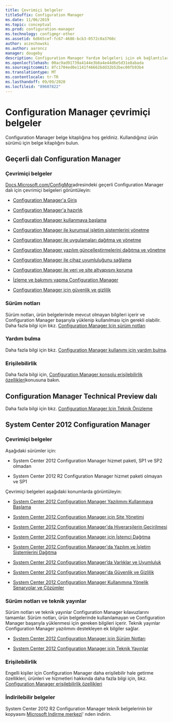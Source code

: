 ```yaml
---
title: Çevrimiçi belgeler
titleSuffix: Configuration Manager
ms.date: 11/06/2019
ms.topic: conceptual
ms.prod: configuration-manager
ms.technology: configmgr-other
ms.assetid: 6d665cef-fc67-4686-bcb3-0572c0a3760c
author: aczechowski
ms.author: aaroncz
manager: dougeby
description: Configuration Manager Yardım belgeleri için ek bağlantılar
ms.openlocfilehash: 00ac9ad91739a4144e3b8a4e44d6e5d31e8abada
ms.sourcegitcommit: 8fc1704ed0e1141f46662bdd32b52bec00fb93b4
ms.translationtype: MT
ms.contentlocale: tr-TR
ms.lasthandoff: 09/09/2020
ms.locfileid: "89607822"
---
```

# <a name="online-documentation-for-configuration-manager"></a>Configuration Manager çevrimiçi belgeler

<!-- this article is a placeholder for the historical CHM file, or F1 help, as all the versions used the same FWLINK to get to help. Due to that, this file is used to help redirect the reader to the product they want help with -->

Configuration Manager belge kitaplığına hoş geldiniz. Kullandığınız ürün sürümü için belge kitaplığını bulun.

## <a name="configuration-manager-current-branch"></a>Geçerli dalı Configuration Manager

### <a name="online-documentation"></a>Çevrimiçi belgeler

[Docs.Microsoft.com/ConfigMgr](/configmgr)adresindeki geçerli Configuration Manager dalı için çevrimiçi belgeleri görüntüleyin:  

- [Configuration Manager'a Giriş](../understand/introduction.md)  

- [Configuration Manager'a hazırlık](../plan-design/get-ready.md)  

- [Configuration Manager kullanmaya başlama](../servers/deploy/start-using.md)  

- [Configuration Manager ile kurumsal işletim sistemlerini yönetme](../../osd/understand/introduction-to-operating-system-deployment.md)  

- [Configuration Manager ile uygulamaları dağıtma ve yönetme](../../apps/deploy-use/deploy-applications.md)  

- [Configuration Manager yazılım güncelleştirmelerini dağıtma ve yönetme](../../sum/understand/software-updates-introduction.md)  

- [Configuration Manager ile cihaz uyumluluğunu sağlama](../../compliance/understand/ensure-device-compliance.md)  

- [Configuration Manager ile veri ve site altyapısını koruma](../../protect/understand/protect-data-and-site-infrastructure.md)  

- [İzleme ve bakımını yapma Configuration Manager](../servers/manage/maintenance-tasks.md)  

- [Configuration Manager için güvenlik ve gizlilik](../plan-design/security/security-and-privacy.md)  

### <a name="release-notes"></a>Sürüm notları

Sürüm notları, ürün belgelerinde mevcut olmayan bilgileri içerir ve Configuration Manager başarıyla yüklenip kullanılması için gerekli olabilir. Daha fazla bilgi için bkz. [Configuration Manager Için sürüm notları](../servers/deploy/install/release-notes.md)  

### <a name="find-help"></a>Yardım bulma

Daha fazla bilgi için bkz. [Configuration Manager kullanımı için yardım bulma](../understand/find-help.md).

### <a name="accessibility"></a>Erişilebilirlik

Daha fazla bilgi için, [Configuration Manager konsolu erişilebilirlik özellikleri](../understand/accessibility-features.md)konusuna bakın.

## <a name="configuration-manager-technical-preview-branch"></a>Configuration Manager Technical Preview dalı

Daha fazla bilgi için bkz. [Configuration Manager Için Teknik Önizleme](../get-started/technical-preview.md)  

## <a name="system-center-2012-configuration-manager"></a>System Center 2012 Configuration Manager

### <a name="online-documentation"></a>Çevrimiçi belgeler

Aşağıdaki sürümler için:

- System Center 2012 Configuration Manager hizmet paketi, SP1 ve SP2 olmadan  

- System Center 2012 R2 Configuration Manager hizmet paketi olmayan ve SP1  

Çevrimiçi belgeleri aşağıdaki konumlarda görüntüleyin:  

- [System Center 2012 Configuration Manager Yazılımını Kullanmaya Başlama](/previous-versions/system-center/system-center-2012-R2/gg682144\(v=technet.10\))  

- [System Center 2012 Configuration Manager için Site Yönetimi](/previous-versions/system-center/system-center-2012-R2/gg681983\(v=technet.10\))  

- [System Center 2012 Configuration Manager'da Hiyerarşilerin Geçirilmesi](/previous-versions/system-center/system-center-2012-R2/gg682006\(v=technet.10\))  

- [System Center 2012 Configuration Manager için İstemci Dağıtma](/previous-versions/system-center/system-center-2012-R2/gg699391\(v=technet.10\))  

- [System Center 2012 Configuration Manager'da Yazılım ve İşletim Sistemlerini Dağıtma](/previous-versions/system-center/system-center-2012-R2/gg699393\(v=technet.10\))  

- [System Center 2012 Configuration Manager’da Varlıklar ve Uyumluluk](/previous-versions/system-center/system-center-2012-R2/gg682029\(v=technet.10\))  

- [System Center 2012 Configuration Manager'da Güvenlik ve Gizlilik](/previous-versions/system-center/system-center-2012-R2/gg682033\(v=technet.10\))  

- [System Center 2012 Configuration Manager Kullanımına Yönelik Senaryolar ve Çözümler](/previous-versions/system-center/system-center-2012-R2/jj884163\(v=technet.10\))  

### <a name="release-notes-and-technical-publications"></a>Sürüm notları ve teknik yayınlar

Sürüm notları ve teknik yayınlar Configuration Manager kılavuzlarını tamamlar. Sürüm notları, ürün belgelerinde kullanılamayan ve Configuration Manager başarıyla yüklenmesi için gereken bilgileri içerir. Teknik yayınlar Configuration Manager yazılımını destekleyen ek bilgiler sağlar.  

- [System Center 2012 Configuration Manager için Sürüm Notları](/previous-versions/system-center/system-center-2012-R2/jj870706\(v=technet.10\))  

- [System Center 2012 Configuration Manager için Teknik Yayınlar](/previous-versions/system-center/system-center-2012-R2/hh531521\(v=technet.10\))  

### <a name="accessibility"></a>Erişilebilirlik

Engelli kişiler için Configuration Manager daha erişilebilir hale getirme özellikleri, ürünleri ve hizmetleri hakkında daha fazla bilgi için, bkz. [Configuration Manager erişilebilirlik özellikleri](/previous-versions/system-center/system-center-2012-R2/jj553406\(v=technet.10\))

### <a name="downloadable-documentation"></a>İndirilebilir belgeler

System Center 2012 R2 Configuration Manager teknik belgelerinin bir kopyasını [Microsoft Indirme merkezi](https://www.microsoft.com/download/details.aspx?id=29256)' nden indirin.